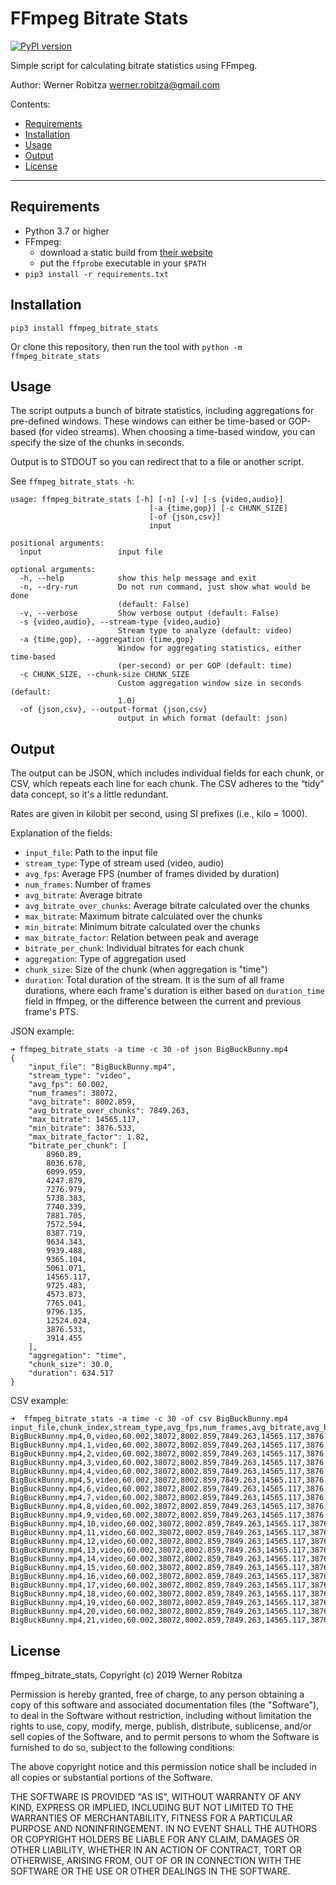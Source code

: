 # FFmpeg Bitrate Stats

[![PyPI version](https://img.shields.io/pypi/v/ffmpeg_bitrate_stats.svg)](https://pypi.org/project/ffmpeg_bitrate_stats)

Simple script for calculating bitrate statistics using FFmpeg.

Author: Werner Robitza <werner.robitza@gmail.com>

Contents:

- [Requirements](#requirements)
- [Installation](#installation)
- [Usage](#usage)
- [Output](#output)
- [License](#license)

------

## Requirements

- Python 3.7 or higher
- FFmpeg:
    - download a static build from [their website](http://ffmpeg.org/download.html)
    - put the `ffprobe` executable in your `$PATH`
- `pip3 install -r requirements.txt`

## Installation

    pip3 install ffmpeg_bitrate_stats

Or clone this repository, then run the tool with `python -m ffmpeg_bitrate_stats`

## Usage

The script outputs a bunch of bitrate statistics, including aggregations for pre-defined windows. These windows can either be time-based or GOP-based (for video streams). When choosing a time-based window, you can specify the size of the chunks in seconds.

Output is to STDOUT so you can redirect that to a file or another script.

See `ffmpeg_bitrate_stats -h`:

```
usage: ffmpeg_bitrate_stats [-h] [-n] [-v] [-s {video,audio}]
                               [-a {time,gop}] [-c CHUNK_SIZE]
                               [-of {json,csv}]
                               input

positional arguments:
  input                 input file

optional arguments:
  -h, --help            show this help message and exit
  -n, --dry-run         Do not run command, just show what would be done
                        (default: False)
  -v, --verbose         Show verbose output (default: False)
  -s {video,audio}, --stream-type {video,audio}
                        Stream type to analyze (default: video)
  -a {time,gop}, --aggregation {time,gop}
                        Window for aggregating statistics, either time-based
                        (per-second) or per GOP (default: time)
  -c CHUNK_SIZE, --chunk-size CHUNK_SIZE
                        Custom aggregation window size in seconds (default:
                        1.0)
  -of {json,csv}, --output-format {json,csv}
                        output in which format (default: json)
```

## Output

The output can be JSON, which includes individual fields for each chunk, or CSV, which repeats each line for each chunk. The CSV adheres to the “tidy” data concept, so it's a little redundant.

Rates are given in kilobit per second, using SI prefixes (i.e., kilo = 1000).

Explanation of the fields:

- `input_file`: Path to the input file
- `stream_type`: Type of stream used (video, audio)
- `avg_fps`: Average FPS (number of frames divided by duration)
- `num_frames`: Number of frames
- `avg_bitrate`: Average bitrate
- `avg_bitrate_over_chunks`: Average bitrate calculated over the chunks
- `max_bitrate`: Maximum bitrate calculated over the chunks
- `min_bitrate`: Minimum bitrate calculated over the chunks
- `max_bitrate_factor`: Relation between peak and average
- `bitrate_per_chunk`: Individual bitrates for each chunk
- `aggregation`: Type of aggregation used
- `chunk_size`: Size of the chunk (when aggregation is "time")
- `duration`: Total duration of the stream. It is the sum of all frame durations, where each frame's duration is either based on `duration_time` field in ffmpeg, or the difference between the current and previous frame's PTS.

JSON example:

```
➜ ffmpeg_bitrate_stats -a time -c 30 -of json BigBuckBunny.mp4
{
    "input_file": "BigBuckBunny.mp4",
    "stream_type": "video",
    "avg_fps": 60.002,
    "num_frames": 38072,
    "avg_bitrate": 8002.859,
    "avg_bitrate_over_chunks": 7849.263,
    "max_bitrate": 14565.117,
    "min_bitrate": 3876.533,
    "max_bitrate_factor": 1.82,
    "bitrate_per_chunk": [
        8960.89,
        8036.678,
        6099.959,
        4247.879,
        7276.979,
        5738.383,
        7740.339,
        7881.705,
        7572.594,
        8387.719,
        9634.343,
        9939.488,
        9365.104,
        5061.071,
        14565.117,
        9725.483,
        4573.873,
        7765.041,
        9796.135,
        12524.024,
        3876.533,
        3914.455
    ],
    "aggregation": "time",
    "chunk_size": 30.0,
    "duration": 634.517
}
```

CSV example:

```
➜  ffmpeg_bitrate_stats -a time -c 30 -of csv BigBuckBunny.mp4
input_file,chunk_index,stream_type,avg_fps,num_frames,avg_bitrate,avg_bitrate_over_chunks,max_bitrate,min_bitrate,max_bitrate_factor,bitrate_per_chunk,aggregation,chunk_size,duration
BigBuckBunny.mp4,0,video,60.002,38072,8002.859,7849.263,14565.117,3876.533,1.82,8960.89,time,30.0,634.517
BigBuckBunny.mp4,1,video,60.002,38072,8002.859,7849.263,14565.117,3876.533,1.82,8036.678,time,30.0,634.517
BigBuckBunny.mp4,2,video,60.002,38072,8002.859,7849.263,14565.117,3876.533,1.82,6099.959,time,30.0,634.517
BigBuckBunny.mp4,3,video,60.002,38072,8002.859,7849.263,14565.117,3876.533,1.82,4247.879,time,30.0,634.517
BigBuckBunny.mp4,4,video,60.002,38072,8002.859,7849.263,14565.117,3876.533,1.82,7276.979,time,30.0,634.517
BigBuckBunny.mp4,5,video,60.002,38072,8002.859,7849.263,14565.117,3876.533,1.82,5738.383,time,30.0,634.517
BigBuckBunny.mp4,6,video,60.002,38072,8002.859,7849.263,14565.117,3876.533,1.82,7740.339,time,30.0,634.517
BigBuckBunny.mp4,7,video,60.002,38072,8002.859,7849.263,14565.117,3876.533,1.82,7881.705,time,30.0,634.517
BigBuckBunny.mp4,8,video,60.002,38072,8002.859,7849.263,14565.117,3876.533,1.82,7572.594,time,30.0,634.517
BigBuckBunny.mp4,9,video,60.002,38072,8002.859,7849.263,14565.117,3876.533,1.82,8387.719,time,30.0,634.517
BigBuckBunny.mp4,10,video,60.002,38072,8002.859,7849.263,14565.117,3876.533,1.82,9634.343,time,30.0,634.517
BigBuckBunny.mp4,11,video,60.002,38072,8002.859,7849.263,14565.117,3876.533,1.82,9939.488,time,30.0,634.517
BigBuckBunny.mp4,12,video,60.002,38072,8002.859,7849.263,14565.117,3876.533,1.82,9365.104,time,30.0,634.517
BigBuckBunny.mp4,13,video,60.002,38072,8002.859,7849.263,14565.117,3876.533,1.82,5061.071,time,30.0,634.517
BigBuckBunny.mp4,14,video,60.002,38072,8002.859,7849.263,14565.117,3876.533,1.82,14565.117,time,30.0,634.517
BigBuckBunny.mp4,15,video,60.002,38072,8002.859,7849.263,14565.117,3876.533,1.82,9725.483,time,30.0,634.517
BigBuckBunny.mp4,16,video,60.002,38072,8002.859,7849.263,14565.117,3876.533,1.82,4573.873,time,30.0,634.517
BigBuckBunny.mp4,17,video,60.002,38072,8002.859,7849.263,14565.117,3876.533,1.82,7765.041,time,30.0,634.517
BigBuckBunny.mp4,18,video,60.002,38072,8002.859,7849.263,14565.117,3876.533,1.82,9796.135,time,30.0,634.517
BigBuckBunny.mp4,19,video,60.002,38072,8002.859,7849.263,14565.117,3876.533,1.82,12524.024,time,30.0,634.517
BigBuckBunny.mp4,20,video,60.002,38072,8002.859,7849.263,14565.117,3876.533,1.82,3876.533,time,30.0,634.517
BigBuckBunny.mp4,21,video,60.002,38072,8002.859,7849.263,14565.117,3876.533,1.82,3914.455,time,30.0,634.517
```

## License

ffmpeg_bitrate_stats, Copyright (c) 2019 Werner Robitza

Permission is hereby granted, free of charge, to any person obtaining a copy of this software and associated documentation files (the "Software"), to deal in the Software without restriction, including without limitation the rights to use, copy, modify, merge, publish, distribute, sublicense, and/or sell copies of the Software, and to permit persons to whom the Software is furnished to do so, subject to the following conditions:

The above copyright notice and this permission notice shall be included in all copies or substantial portions of the Software.

THE SOFTWARE IS PROVIDED "AS IS", WITHOUT WARRANTY OF ANY KIND, EXPRESS OR IMPLIED, INCLUDING BUT NOT LIMITED TO THE WARRANTIES OF MERCHANTABILITY, FITNESS FOR A PARTICULAR PURPOSE AND NONINFRINGEMENT. IN NO EVENT SHALL THE AUTHORS OR COPYRIGHT HOLDERS BE LIABLE FOR ANY CLAIM, DAMAGES OR OTHER LIABILITY, WHETHER IN AN ACTION OF CONTRACT, TORT OR OTHERWISE, ARISING FROM, OUT OF OR IN CONNECTION WITH THE SOFTWARE OR THE USE OR OTHER DEALINGS IN THE SOFTWARE.

